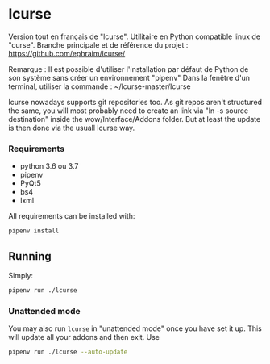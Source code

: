 lcurse
======

Version tout en français de "lcurse". Utilitaire en Python compatible linux de "curse".
Branche principale et de référence du projet :
https://github.com/ephraim/lcurse/

Remarque : Il est possible d'utiliser l'installation par défaut de Python de son système sans créer un environnement "pipenv"
Dans la fenêtre d'un terminal, utiliser la commande :
~/lcurse-master/lcurse

lcurse nowadays supports git repositories too.
As git repos aren't structured the same, you will most probably need to create an link via "ln -s source destination" inside the wow/Interface/Addons folder.
But at least the update is then done via the usuall lcurse way.

### Requirements
* python 3.6 ou 3.7
* pipenv
* PyQt5
* bs4
* lxml

All requirements can be installed with:
```bash
pipenv install
```

## Running

Simply:
```bash
pipenv run ./lcurse
```

### Unattended mode

You may also run `lcurse` in "unattended mode" once you have set it up. This
will update all your addons and then exit. Use
```bash
pipenv run ./lcurse --auto-update
```
